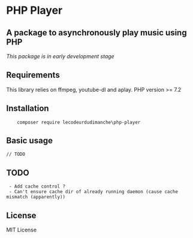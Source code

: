 # PHP Player
## A package to asynchronously play music using PHP

*This package is in early development stage*

## Requirements

This library relies on ffmpeg, youtube-dl and aplay.
PHP version >= 7.2

## Installation

```
    composer require lecodeurdudimanche\php-player
```

## Basic usage

```
// TODO
```

## TODO
     - Add cache control ?
     - Can't ensure cache dir of already running daemon (cause cache mismatch (apparently))

## License
MIT License

